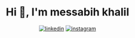 <center>
<h1>Hi 👋, I'm messabih khalil</h1>
</center>

<center><p><a target="_blank" href="https://www.linkedin.com/in/www.linkedin.com/in/khalil-messabih-b39aa2316" style="display: inline-block;"><img src="https://img.shields.io/badge/linkedin-logo?style=for-the-badge&logo=linkedin&logoColor=white&color=%230a77b6" alt="linkedin" /></a>
<a target="_blank" href="https://www.instagram.com/instagram.com/aldin.ts" style="display: inline-block;"><img src="https://img.shields.io/badge/instagram-logo?style=for-the-badge&logo=instagram&logoColor=white&color=%23F35369" alt="instagram" /></a></p></center>
